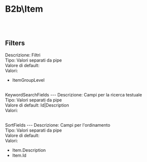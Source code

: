 # B2b\Item

<br><br> 

Filters 
---
Descrizione:  Filtri <br> 
Tipo: Valori separati da pipe <br> 
Valore di default:  <br>
Valori:
<ul> 
<li>ItemGroupLevel</li>
</ul><br>
KeywordSearchFields 
---
Descrizione:  Campi per la ricerca testuale <br> 
Tipo: Valori separati da pipe <br> 
Valore di default: Id&#124;Description <br>
Valori:
<ul> 
</ul><br>
SortFields 
---
Descrizione:  Campi per l'ordinamento <br> 
Tipo: Valori separati da pipe <br> 
Valore di default:  <br>
Valori:
<ul> 
<li>Item.Description</li>
<li>Item.Id</li>
</ul><br>

